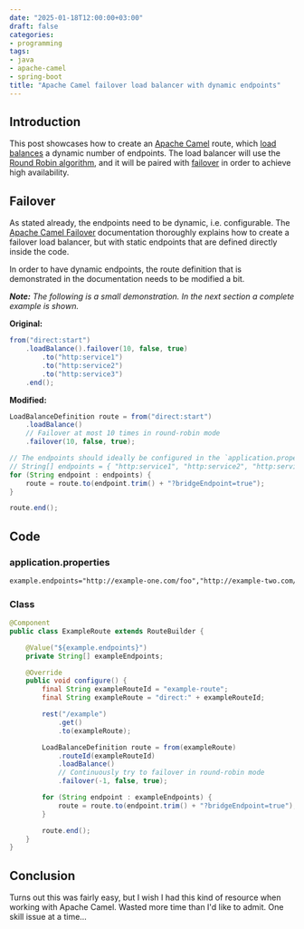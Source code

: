 ```yaml
---
date: "2025-01-18T12:00:00+03:00"
draft: false
categories:
- programming
tags:
- java
- apache-camel
- spring-boot
title: "Apache Camel failover load balancer with dynamic endpoints"
---
```

## Introduction

This post showcases how to create an [Apache Camel](https://camel.apache.org) route, which [load balances](https://en.wikipedia.org/wiki/Load_balancing_(computing)) a dynamic number of endpoints. The load balancer will use the [Round Robin algorithm](https://en.wikipedia.org/wiki/Round-robin_scheduling), and it will be paired with [failover](https://en.wikipedia.org/wiki/Failover) in order to achieve high availability.


## Failover

As stated already, the endpoints need to be dynamic, i.e. configurable. The [Apache Camel Failover](https://camel.apache.org/components/4.4.x/eips/failover-eip.html) documentation thoroughly explains how to create a failover load balancer, but with static endpoints that are defined directly inside the code.

In order to have dynamic endpoints, the route definition that is demonstrated in the documentation needs to be modified a bit.

***Note:** The following is a small demonstration. In the next section a complete example is shown.*

**Original:**

```java
from("direct:start")
    .loadBalance().failover(10, false, true)
        .to("http:service1")
        .to("http:service2")
        .to("http:service3")
    .end();
```

**Modified:**

```java
LoadBalanceDefinition route = from("direct:start")
	.loadBalance()
	// Failover at most 10 times in round-robin mode
	.failover(10, false, true);

// The endpoints should ideally be configured in the `application.properties` or `application.yaml`
// String[] endpoints = { "http:service1", "http:service2", "http:service3" };
for (String endpoint : endpoints) {
	route = route.to(endpoint.trim() + "?bridgeEndpoint=true");
}

route.end();
```

## Code

### application.properties

```txt
example.endpoints="http://example-one.com/foo","http://example-two.com/bar"
```

### Class

```java
@Component
public class ExampleRoute extends RouteBuilder {

	@Value("${example.endpoints}")
	private String[] exampleEndpoints;

	@Override
	public void configure() {
		final String exampleRouteId = "example-route";
		final String exampleRoute = "direct:" + exampleRouteId;

		rest("/example")
			.get()
			.to(exampleRoute);

		LoadBalanceDefinition route = from(exampleRoute)
			.routeId(exampleRouteId)
			.loadBalance()
			// Continuously try to failover in round-robin mode
			.failover(-1, false, true);

		for (String endpoint : exampleEndpoints) {
			route = route.to(endpoint.trim() + "?bridgeEndpoint=true");
		}

		route.end();
	}
}
```

## Conclusion

Turns out this was fairly easy, but I wish I had this kind of resource when working with Apache Camel. Wasted more time than I'd like to admit. One skill issue at a time...
